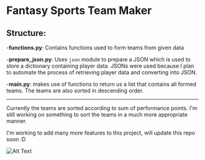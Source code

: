 # Fantasy Sports Team Maker

## Structure:

-**functions.py**: Contains functions used to form teams from given data

-**prepare_json.py**: Uses `json` module to prepare a JSON which is used to store a dictionary containing player data. JSONs were used because I plan to automate the process of retrieving player data and converting into JSON.

-**main.py**: makes use of functions to return us a list that contains all formed teams. The teams are also sorted in descending order.

---

Currently the teams are sorted according to sum of performance points. I'm still working on something to sort the teams in a much more appropriate manner.

I'm working to add many more features to this project, will update this repo soon :D

![Alt Text](https://media.giphy.com/media/LllA2dKt1qZuE/giphy.gif?cid=ecf05e47x7id135827j1im8uxkii9s77x1jivdx80uqzass3&rid=giphy.gif&ct=g)

